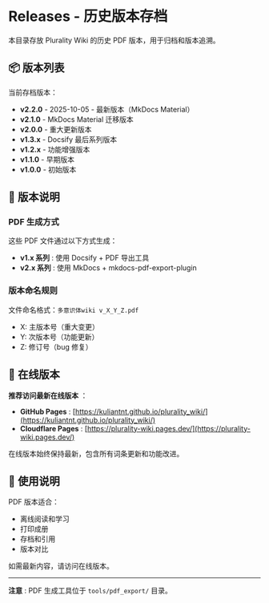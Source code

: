 # Releases - 历史版本存档

本目录存放 Plurality Wiki 的历史 PDF 版本，用于归档和版本追溯。

## 📦 版本列表

当前存档版本：

- **v2.2.0** - 2025-10-05 - 最新版本（MkDocs Material）
- **v2.1.0** - MkDocs Material 迁移版本
- **v2.0.0** - 重大更新版本
- **v1.3.x** - Docsify 最后系列版本
- **v1.2.x** - 功能增强版本
- **v1.1.0** - 早期版本
- **v1.0.0** - 初始版本

## 📝 版本说明

### PDF 生成方式

这些 PDF 文件通过以下方式生成：

- **v1.x 系列** : 使用 Docsify + PDF 导出工具
- **v2.x 系列** : 使用 MkDocs + mkdocs-pdf-export-plugin

### 版本命名规则

文件命名格式：`多意识体wiki v_X_Y_Z.pdf`

- X: 主版本号（重大变更）
- Y: 次版本号（功能更新）
- Z: 修订号（bug 修复）

## 🔗 在线版本

**推荐访问最新在线版本** ：

- **GitHub Pages** : [https://kuliantnt.github.io/plurality_wiki/](https://kuliantnt.github.io/plurality_wiki/)
- **Cloudflare Pages** : [https://plurality-wiki.pages.dev/](https://plurality-wiki.pages.dev/)

在线版本始终保持最新，包含所有词条更新和功能改进。

## 📌 使用说明

PDF 版本适合：

- 离线阅读和学习
- 打印成册
- 存档和引用
- 版本对比

如需最新内容，请访问在线版本。

---

**注意** : PDF 生成工具位于 `tools/pdf_export/` 目录。
